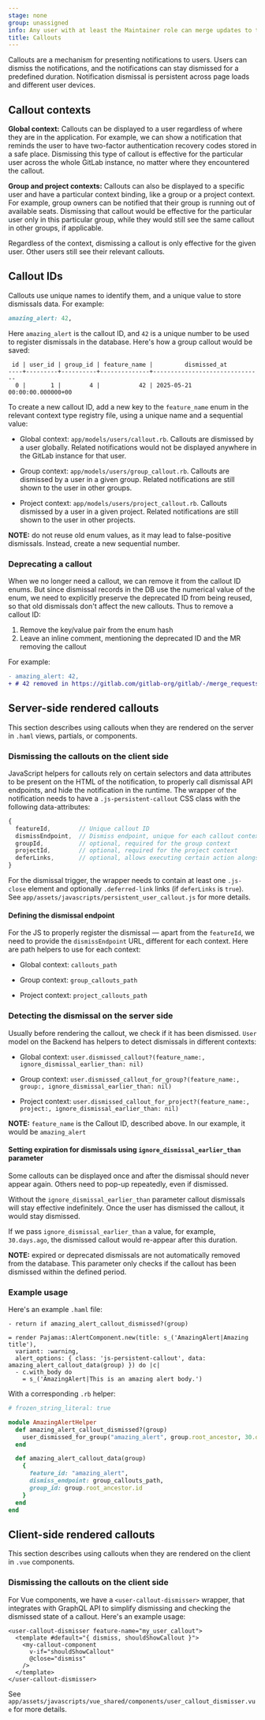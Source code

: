 ```yaml
---
stage: none
group: unassigned
info: Any user with at least the Maintainer role can merge updates to this content. For details, see https://docs.gitlab.com/development/development_processes/#development-guidelines-review.
title: Callouts
---
```


Callouts are a mechanism for presenting notifications to users. Users can dismiss the notifications, and the notifications can stay dismissed for a predefined duration. Notification dismissal is persistent across page loads and different user devices.

## Callout contexts

**Global context:** Callouts can be displayed to a user regardless of where they are in the application. For example, we can show a notification that reminds the user to have two-factor authentication recovery codes stored in a safe place. Dismissing this type of callout is effective for the particular user across the whole GitLab instance, no matter where they encountered the callout.

**Group and project contexts:** Callouts can also be displayed to a specific user and have a particular context binding, like a group or a project context. For example, group owners can be notified that their group is running out of available seats. Dismissing that callout would be effective for the particular user only in this particular group, while they would still see the same callout in other groups, if applicable.

Regardless of the context, dismissing a callout is only effective for the given user. Other users still see their relevant callouts.

## Callout IDs

Callouts use unique names to identify them, and a unique value to store dismissals data. For example:

```ruby
amazing_alert: 42,
```

Here `amazing_alert` is the callout ID, and `42` is a unique number to be used to register dismissals in the database. Here's how a group callout would be saved:

```plaintext
 id | user_id | group_id | feature_name |         dismissed_at
----+---------+----------+--------------+-------------------------------
  0 |       1 |        4 |           42 | 2025-05-21 00:00:00.000000+00
```

To create a new callout ID, add a new key to the `feature_name` enum in the relevant context type registry file, using a unique name and a sequential value: 

- Global context: `app/models/users/callout.rb`. Callouts are dismissed by a user globally. Related notifications would not be displayed anywhere in the GitLab instance for that user.

- Group context: `app/models/users/group_callout.rb`. Callouts are dismissed by a user in a given group. Related notifications are still shown to the user in other groups.

- Project context: `app/models/users/project_callout.rb`. Callouts dismissed by a user in a given project. Related notifications are still shown to the user in other projects.

**NOTE:** do not reuse old enum values, as it may lead to false-positive dismissals. Instead, create a new sequential number.

### Deprecating a callout

When we no longer need a callout, we can remove it from the callout ID enums. But since dismissal records in the DB use the numerical value of the enum, we need to explicitly preserve the deprecated ID from being reused, so that old dismissals don't affect the new callouts. Thus to remove a callout ID:

1. Remove the key/value pair from the enum hash
1. Leave an inline comment, mentioning the deprecated ID and the MR removing the callout

For example:

```diff
- amazing_alert: 42,
+ # 42 removed in https://gitlab.com/gitlab-org/gitlab/-/merge_requests/121920
```

## Server-side rendered callouts

This section describes using callouts when they are rendered on the server in `.haml` views, partials, or components.

### Dismissing the callouts on the client side

JavaScript helpers for callouts rely on certain selectors and data attributes to be present on the HTML of the notification, to properly call dismissal API endpoints, and hide the notification in the runtime. The wrapper of the notification needs to have a `.js-persistent-callout` CSS class with the following data-attributes:

```javascript
{
  featureId,        // Unique callout ID
  dismissEndpoint,  // Dismiss endpoint, unique for each callout context type
  groupId,          // optional, required for the group context
  projectId,        // optional, required for the project context
  deferLinks,       // optional, allows executing certain action alongside the dismissal
}
```

For the dismissal trigger, the wrapper needs to contain at least one `.js-close` element and optionally `.deferred-link` links (if `deferLinks` is `true`). See `app/assets/javascripts/persistent_user_callout.js` for more details.

#### Defining the dismissal endpoint

For the JS to properly register the dismissal — apart from the `featureId`, we need to provide the `dismissEndpoint` URL, different for each context. Here are path helpers to use for each context:

- Global context: `callouts_path`

- Group context: `group_callouts_path`

- Project context: `project_callouts_path`

### Detecting the dismissal on the server side

Usually before rendering the callout, we check if it has been dismissed. `User` model on the Backend has helpers to detect dismissals in different contexts:

- Global context: `user.dismissed_callout?(feature_name:, ignore_dismissal_earlier_than: nil)`

- Group context: `user.dismissed_callout_for_group?(feature_name:, group:, ignore_dismissal_earlier_than: nil)`

- Project context: `user.dismissed_callout_for_project?(feature_name:, project:, ignore_dismissal_earlier_than: nil)`

**NOTE:** `feature_name` is the Callout ID, described above. In our example, it would be `amazing_alert`

#### Setting expiration for dismissals using `ignore_dismissal_earlier_than` parameter

Some callouts can be displayed once and after the dismissal should never appear again. Others need to pop-up repeatedly, even if dismissed.

Without the `ignore_dismissal_earlier_than` parameter callout dismissals will stay effective indefinitely. Once the user has dismissed the callout, it would stay dismissed.

If we pass `ignore_dismissal_earlier_than` a value, for example, `30.days.ago`, the dismissed callout would re-appear after this duration.

**NOTE:** expired or deprecated dismissals are not automatically removed from the database. This parameter only checks if the callout has been dismissed within the defined period.

### Example usage

Here's an example `.haml` file:

```haml
- return if amazing_alert_callout_dismissed?(group)

= render Pajamas::AlertComponent.new(title: s_('AmazingAlert|Amazing title'),
  variant: :warning,
  alert_options: { class: 'js-persistent-callout', data: amazing_alert_callout_data(group) }) do |c|
  - c.with_body do
    = s_('AmazingAlert|This is an amazing alert body.')
```

With a corresponding `.rb` helper:

```ruby
# frozen_string_literal: true

module AmazingAlertHelper
  def amazing_alert_callout_dismissed?(group)
    user_dismissed_for_group("amazing_alert", group.root_ancestor, 30.days.ago)
  end

  def amazing_alert_callout_data(group)
    {
      feature_id: "amazing_alert",
      dismiss_endpoint: group_callouts_path,
      group_id: group.root_ancestor.id
    }
  end
end
```

## Client-side rendered callouts

This section describes using callouts when they are rendered on the client in `.vue` components.

### Dismissing the callouts on the client side

For Vue components, we have a `<user-callout-dismisser>` wrapper, that integrates with GraphQL API to simplify dismissing and checking the dismissed state of a callout. Here's an example usage:

```vue
<user-callout-dismisser feature-name="my_user_callout">
  <template #default="{ dismiss, shouldShowCallout }">
    <my-callout-component
      v-if="shouldShowCallout"
      @close="dismiss"
    />
  </template>
</user-callout-dismisser>
```

See `app/assets/javascripts/vue_shared/components/user_callout_dismisser.vue` for more details.
